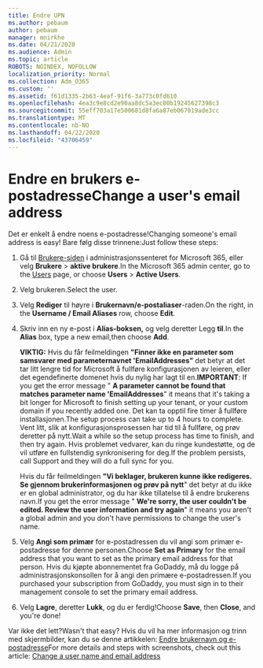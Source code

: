 ```yaml
---
title: Endre UPN
ms.author: pebaum
author: pebaum
manager: mnirkhe
ms.date: 04/21/2020
ms.audience: Admin
ms.topic: article
ROBOTS: NOINDEX, NOFOLLOW
localization_priority: Normal
ms.collection: Adm_O365
ms.custom: ''
ms.assetid: f61d1335-2b63-4eaf-91f6-3a773c0fd610
ms.openlocfilehash: 4ea3c9e8cd2e90aa8dc5a3ec00b19245627398c3
ms.sourcegitcommit: 55eff703a17e500681d8fa6a87eb067019ade3cc
ms.translationtype: MT
ms.contentlocale: nb-NO
ms.lasthandoff: 04/22/2020
ms.locfileid: "43706459"
---
```

# <a name="change-a-users-email-address"></a><span data-ttu-id="2a8e9-102">Endre en brukers e-postadresse</span><span class="sxs-lookup"><span data-stu-id="2a8e9-102">Change a user's email address</span></span>

<span data-ttu-id="2a8e9-103">Det er enkelt å endre noens e-postadresse!</span><span class="sxs-lookup"><span data-stu-id="2a8e9-103">Changing someone's email address is easy!</span></span> <span data-ttu-id="2a8e9-104">Bare følg disse trinnene:</span><span class="sxs-lookup"><span data-stu-id="2a8e9-104">Just follow these steps:</span></span>
  
1. <span data-ttu-id="2a8e9-105">Gå til [Brukere-siden](https://go.microsoft.com/fwlink/p/?linkid=834822) i administrasjonssenteret for Microsoft 365, eller velg **Brukere** \> **aktive brukere**.</span><span class="sxs-lookup"><span data-stu-id="2a8e9-105">In the Microsoft 365 admin center, go to the [Users](https://go.microsoft.com/fwlink/p/?linkid=834822) page, or choose **Users** \> **Active Users**.</span></span>
    
2. <span data-ttu-id="2a8e9-106">Velg brukeren.</span><span class="sxs-lookup"><span data-stu-id="2a8e9-106">Select the user.</span></span>
    
3. <span data-ttu-id="2a8e9-107">Velg **Rediger** til høyre i **Brukernavn/e-postaliaser**-raden.</span><span class="sxs-lookup"><span data-stu-id="2a8e9-107">On the right, in the **Username / Email Aliases** row, choose **Edit**.</span></span>
    
4. <span data-ttu-id="2a8e9-108">Skriv inn en ny e-post i **Alias-boksen,** og velg deretter Legg **til**.</span><span class="sxs-lookup"><span data-stu-id="2a8e9-108">In the **Alias** box, type a new email,then choose **Add**.</span></span>
    
    <span data-ttu-id="2a8e9-109">**VIKTIG:** Hvis du får feilmeldingen **"Finner ikke en parameter som samsvarer med parameternavnet 'EmailAddresses"** det betyr at det tar litt lengre tid for Microsoft å fullføre konfigurasjonen av leieren, eller det egendefinerte domenet hvis du nylig har lagt til en.</span><span class="sxs-lookup"><span data-stu-id="2a8e9-109">**IMPORTANT**: If you get the error message " **A parameter cannot be found that matches parameter name 'EmailAddresses**" it means that it's taking a bit longer for Microsoft to finish setting up your tenant, or your custom domain if you recently added one.</span></span> <span data-ttu-id="2a8e9-110">Det kan ta opptil fire timer å fullføre installasjonen.</span><span class="sxs-lookup"><span data-stu-id="2a8e9-110">The setup process can take up to 4 hours to complete.</span></span> <span data-ttu-id="2a8e9-111">Vent litt, slik at konfigurasjonsprosessen har tid til å fullføre, og prøv deretter på nytt.</span><span class="sxs-lookup"><span data-stu-id="2a8e9-111">Wait a while so the setup process has time to finish, and then try again.</span></span> <span data-ttu-id="2a8e9-112">Hvis problemet vedvarer, kan du ringe kundestøtte, og de vil utføre en fullstendig synkronisering for deg.</span><span class="sxs-lookup"><span data-stu-id="2a8e9-112">If the problem persists, call Support and they will do a full sync for you.</span></span>
    
    <span data-ttu-id="2a8e9-113">Hvis du får feilmeldingen **"Vi beklager, brukeren kunne ikke redigeres. Se gjennom brukerinformasjonen og prøv på nytt**" det betyr at du ikke er en global administrator, og du har ikke tillatelse til å endre brukerens navn.</span><span class="sxs-lookup"><span data-stu-id="2a8e9-113">If you get the error message " **We're sorry, the user couldn't be edited. Review the user information and try again**" it means you aren't a global admin and you don't have permissions to change the user's name.</span></span>
    
5. <span data-ttu-id="2a8e9-114">Velg **Angi som primær** for e-postadressen du vil angi som primær e-postadresse for denne personen.</span><span class="sxs-lookup"><span data-stu-id="2a8e9-114">Choose **Set as Primary** for the email address that you want to set as the primary email address for that person.</span></span> <span data-ttu-id="2a8e9-115">Hvis du kjøpte abonnementet fra GoDaddy, må du logge på administrasjonskonsollen for å angi den primære e-postadressen.</span><span class="sxs-lookup"><span data-stu-id="2a8e9-115">If you purchased your subscription from GoDaddy, you must sign in to their management console to set the primary email address.</span></span> 
    
6. <span data-ttu-id="2a8e9-116">Velg **Lagre**, deretter **Lukk**, og du er ferdig!</span><span class="sxs-lookup"><span data-stu-id="2a8e9-116">Choose **Save**, then **Close**, and you're done!</span></span>
    
<span data-ttu-id="2a8e9-117">Var ikke det lett?</span><span class="sxs-lookup"><span data-stu-id="2a8e9-117">Wasn't that easy?</span></span> <span data-ttu-id="2a8e9-118">Hvis du vil ha mer informasjon og trinn med skjermbilder, kan du se denne artikkelen: [Endre brukernavn og e-postadresse](https://docs.microsoft.com/office365/admin/add-users/change-a-user-name-and-email-address)</span><span class="sxs-lookup"><span data-stu-id="2a8e9-118">For more details and steps with screenshots, check out this article: [Change a user name and email address](https://docs.microsoft.com/office365/admin/add-users/change-a-user-name-and-email-address)</span></span>
  

